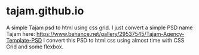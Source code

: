 # tajam.github.io
A simple Tajam psd to html using css grid. I just convert a simple PSD name Tajam here: https://www.behance.net/gallery/29537545/Tajam-Agency-Template-PSD
I convert this PSD to html css using almost time with CSS Grid and some flexbox.
